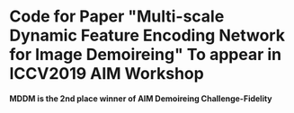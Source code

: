 # Code for Paper "Multi-scale Dynamic Feature Encoding Network for Image Demoireing" To appear in ICCV2019 AIM Workshop
**MDDM is the 2nd place winner of AIM Demoireing Challenge-Fidelity**